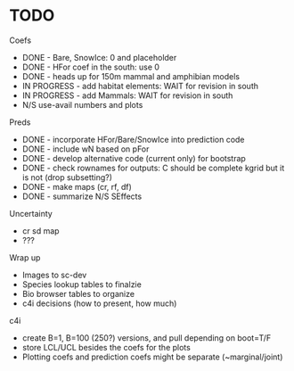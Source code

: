 # TODO

Coefs

- DONE - Bare, SnowIce: 0 and placeholder
- DONE - HFor coef in the south: use 0
- DONE - heads up for 150m mammal and amphibian models
- IN PROGRESS - add habitat elements: WAIT for revision in south
- IN PROGRESS - add Mammals: WAIT for revision in south
- N/S use-avail numbers and plots

Preds

- DONE - incorporate HFor/Bare/SnowIce into prediction code
- DONE - include wN based on pFor
- DONE - develop alternative code (current only) for bootstrap
- DONE - check rownames for outputs: C should be complete kgrid but it is not (drop subsetting?)
- DONE - make maps (cr, rf, df)
- DONE - summarize N/S SEffects

Uncertainty

- cr sd map
- ???

Wrap up

- Images to sc-dev
- Species lookup tables to finalzie
- Bio browser tables to organize
- c4i decisions (how to present, how much)


c4i

- create B=1, B=100 (250?) versions, and pull depending on boot=T/F
- store LCL/UCL besides the coefs for the plots
- Plotting coefs and prediction coefs might be separate (~marginal/joint)
